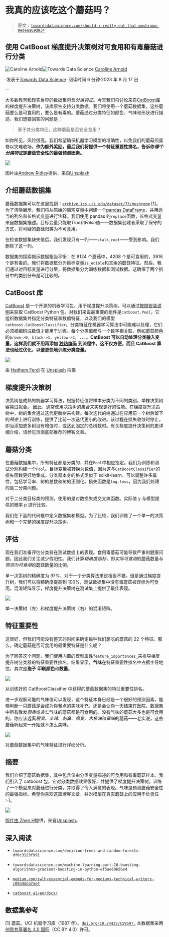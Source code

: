# 我真的应该吃这个蘑菇吗？

> 原文：[`towardsdatascience.com/should-i-really-eat-that-mushroom-9edeaa69d934`](https://towardsdatascience.com/should-i-really-eat-that-mushroom-9edeaa69d934)

## 使用 CatBoost 梯度提升决策树对可食用和有毒蘑菇进行分类

[](https://medium.com/@caroline.arnold_63207?source=post_page-----9edeaa69d934--------------------------------)![Caroline Arnold](https://medium.com/@caroline.arnold_63207?source=post_page-----9edeaa69d934--------------------------------)[](https://towardsdatascience.com/?source=post_page-----9edeaa69d934--------------------------------)![Towards Data Science](https://towardsdatascience.com/?source=post_page-----9edeaa69d934--------------------------------) [Caroline Arnold](https://medium.com/@caroline.arnold_63207?source=post_page-----9edeaa69d934--------------------------------)

·发表于[Towards Data Science](https://towardsdatascience.com/?source=post_page-----9edeaa69d934--------------------------------) ·阅读时间 6 分钟·2023 年 8 月 17 日

--

大多数教育和现实世界的数据集包含*分类特征*。今天我们将讨论来自[CatBoost](https://catboost.ai)库的梯度提升决策树，该库原生支持分类数据。我们将使用一个蘑菇数据集，这些蘑菇要么是可食用的，要么是有毒的。蘑菇通过分类特征如颜色、气味和形状进行描述，我们想要回答的问题是：

> 基于其分类特征，这种蘑菇是否安全食用？

如你所见，风险很高。我们希望确保机器学习模型的准确性，以免我们的蘑菇煎蛋卷以灾难收场。**作为额外奖励，最后我们将提供一个特征重要性排名，告诉你*哪个分类特征*是蘑菇安全性的最强预测因素。**

![](img/9cdc72d1005c4c8a46835b140da5f21e.png)

图片由[Andrew Ridley](https://unsplash.com/@aridley88?utm_source=medium&utm_medium=referral)提供，来自[Unsplash](https://unsplash.com/?utm_source=medium&utm_medium=referral)

## 介绍蘑菇数据集

蘑菇数据集可以在这里找到：[`archive.ics.uci.edu/dataset/73/mushroom`](https://archive.ics.uci.edu/dataset/73/mushroom) [1]。为了清晰展示，我们将从原始的简短变量中创建一个[pandas DataFrame](https://pandas.pydata.org/docs/reference/api/pandas.DataFrame.html)，并用适当的列名和长格式变量进行注释。我们使用 pandas 的`replace`函数，长格式变量来自数据集描述。目标变量只能取*True*和*False*值——数据集创建者采取了保守的方式，将可疑的蘑菇归类为不可食用。

在检查数据集缺失值后，我们发现只有一列——`stalk_root`——受到影响。我们删除了这一列。

数据集的探索揭示数据相当平衡：在 8124 个蘑菇中，4208 个是可食用的，3916 个是有毒的。我们将数据框分为目标变量`is_edible`和其余的蘑菇特征。然后，我们通过对目标变量进行分层，将数据集分为训练数据和测试数据。这确保了两个拆分中的类别分布是可比较的。

## CatBoost 库

[CatBoost](https://catboost.ai/en/docs/) 是一个开源的机器学习包，用于梯度提升决策树。可以通过[按照安装说明](https://catboost.ai/en/docs/concepts/python-installation)来获取 CatBoost Python 包。对我们来说最重要的组件是`catboost.Pool`，它组织数据集并指定分类特征和数值特征，以及我们的模型`catboost.CatBoostClassifier`。分类特征在机器学习算法中可能难以处理，它们必须被编码成数值才能用于训练。每个分类值都与一个数字相关联，例如蘑菇颜色的`brown->0, black->1, yellow->2, ...`。**CatBoost 可以自动处理分类输入变量，这样我们就不用再添加** [**独热编码**](https://scikit-learn.org/stable/modules/generated/sklearn.preprocessing.OneHotEncoder.html#sklearn.preprocessing.OneHotEncoder) **到流程中。这不仅方便，而且 CatBoost 算法也经过优化，以便更快地训练分类变量。**

![](img/d9ccfa30ef98feeaa0672670601b8ba4.png)

由 [Haithem Ferdi](https://unsplash.com/@haithemfrd_off?utm_source=medium&utm_medium=referral) 在 [Unsplash](https://unsplash.com/?utm_source=medium&utm_medium=referral) 拍摄

## 梯度提升决策树

决策树是成熟的机器学习算法，根据特征值将样本分类为不同的类别。单棵决策树容易过拟合。 因此，通常使用决策树的集合来实现更好的性能。在梯度提升决策树中，树的集合通过迭代更新树来构建。每次迭代的树通过在应用前一个树后留下的*残差*上进行训练，提供了比前一次迭代更小的改进。该过程在损失收敛时停止，即当添加更多树没有增值时，或达到固定的总树数时。有关梯度提升决策树的更详细介绍，请参见页面底部推荐的博客文章。

## 蘑菇分类

在蘑菇数据集中，所有特征都是分类的，并在`Pool`中相应指定。我们为训练和测试分别构建一个`Pool`。目标变量被转换为数值，因为这与`CatBoostClassifier`的损失函数更好地集成。分类器本身的格式类似于 scikit-learn。可以调整许多属性，包括学习率、树的总数和树的正则化。损失函数是`log-loss`，因为我们处理的是二分类问题。

对于二分类目标类的预测，使用的是对数损失或交叉熵函数。实际值 y 与模型提供的概率 p 进行比较。

我们在下面的代码框中定义数据集和模型。为了比较，我们训练了一个单一的决策树和一个完整的梯度提升决策树。

## 评估

现在我们准备评估分类器在测试数据上的表现。食用毒蘑菇可能导致严重的健康问题，因此我们关注减少假阳性。我们计算*精确度指标*，即*实际可食用*的蘑菇数量与*预测为可食用*的蘑菇数量的比例。

单一决策树的精确度为 97%，对于一个分类算法来说相当不错。但是通过梯度提升树，我们可以将精确度提高到 100%，测试数据集中没有毒蘑菇被误标为可食用。混淆矩阵显示，梯度提升决策树在测试集上提供了最佳表现。

![](img/60d9f5dcb042bc0944ace08142073c87.png)

单一决策树（左）和梯度提升决策树（右）的混淆矩阵。

## 特征重要性

这很好，但我们可能没有整天的时间来确定每种我们想吃的蘑菇的 22 个特征。那么，确定蘑菇是否可食用的最重要特征是什么呢？

为了回答这个问题，我们使用内置的模型属性`feature_importances_`来推导梯度提升树分类器的特征重要性排名。结果显示，**气味**在特征重要性排名中占据主导地位，其次是**孢子** **印刷颜色**和**数量**。

![](img/9b3141240daddb3f8c64b2e366ef45b3.png)

从训练好的 CatBoostClassifier 中获得的蘑菇数据集的特征重要性排名。

进一步观察可能的气味值可以发现，这个特征本身已经是一个很好的预测因素，能够判断一只蘑菇是会成为你餐点的美味补充，还是会让你一天结束在医院。数据集中所有散发*茴香*或*杏仁*气味的蘑菇都是可食用的。没有气味的蘑菇大多也是可食用的。你应该远离*腥臭、辛辣、刺鼻、腐臭、木焦油*和*霉味*的蘑菇——老实说，这些蘑菇听起来一开始就不怎么美味。

![](img/342280e37604d4a5a860543fce141109.png)

对蘑菇数据集中的气味特征进行详细分析。

## 摘要

我们介绍了蘑菇数据集，其中包含仅由分类变量描述的可食用和有毒蘑菇样本。我们引入了 catboost 包，它对分类数据效果很好，并提供了梯度提升决策树。训练了一个模型来对蘑菇进行分类，并取得了令人满意的表现。气味是预测蘑菇安全性的最强指标。希望你喜欢这篇博客文章，并对模型在真实蘑菇上的应用不负责任 :-)。

![](img/b4c3717d6a8fcbe8bfb9ba972d530879.png)

[照片由 Zhen H](https://unsplash.com/@zhenh2424?utm_source=medium&utm_medium=referral)提供，来自[Unsplash](https://unsplash.com/?utm_source=medium&utm_medium=referral)。

## 深入阅读

+   `towardsdatascience.com/decision-trees-and-random-forests-df0c3123f991`

+   `towardsdatascience.com/machine-learning-part-18-boosting-algorithms-gradient-boosting-in-python-ef5ae6965be4`

+   [`medium.com/swlh/essential-embeds-for-mediums-technical-writers-c09a4dda7ae4`](https://medium.com/swlh/essential-embeds-for-mediums-technical-writers-c09a4dda7ae4)

+   [`catboost.ai/en/docs/`](https://catboost.ai/en/docs/)

## 数据集参考

[1] 蘑菇。UCI 机器学习库（1987 年）。[`doi.org/10.24432/C5959T.`](https://doi.org/10.24432/C5959T.) 本数据集采用[创意共享署名 4.0 国际](https://creativecommons.org/licenses/by/4.0/legalcode)（CC BY 4.0）许可。
